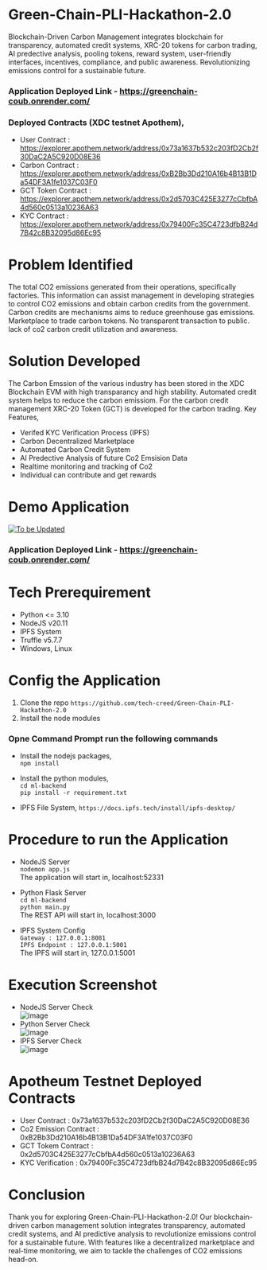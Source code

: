# Green-Chain-PLI-Hackathon-2.0
Blockchain-Driven Carbon Management integrates blockchain for transparency, automated credit systems, XRC-20 tokens for carbon trading, AI predective analysis, pooling tokens, reward system, user-friendly interfaces, incentives, compliance, and public awareness. Revolutionizing emissions control for a sustainable future.

### Application Deployed Link - https://greenchain-coub.onrender.com/
### Deployed Contracts (XDC testnet Apothem),
- User Contract : https://explorer.apothem.network/address/0x73a1637b532c203fD2Cb2f30DaC2A5C920D08E36
- Carbon Contract : https://explorer.apothem.network/address/0xB2Bb3Dd210A16b4B13B1Da54DF3A1fe1037C03F0
- GCT Token Contract : https://explorer.apothem.network/address/0x2d5703C425E3277cCbfbA4d560c0513a10236A63
- KYC Contract : https://explorer.apothem.network/address/0x79400Fc35C4723dfbB24d7B42c8B32095d86Ec95
  
# Problem Identified
The total CO2 emissions generated from their operations, specifically factories. This information can assist management in developing strategies to control CO2 emissions and obtain carbon credits from the government. Carbon credits are mechanisms aims to reduce greenhouse gas emissions. Marketplace to trade carbon tokens. No transparent transaction to public. lack of co2 carbon credit utilization and awareness.

# Solution Developed
The Carbon Emssion of the various industry has been stored in the XDC Blockchain EVM with high transparancy and high stability. Automated credit system helps to reduce the carbon emissiom. For the carbon credit management XRC-20 Token (GCT) is developed for the carbon trading. Key Features,
- Verifed KYC Verification Process (IPFS)
- Carbon Decentralized Marketplace
- Automated Carbon Credit System
- AI Predective Analysis of future Co2 Emsision Data
- Realtime monitoring and tracking of Co2
- Individual can contribute and get rewards

# Demo Application
[![To be Updated](Image)](https://github.com/tech-creed/Green-Chain-PLI-Hackathon-2.0/assets/65155327/cbe6ab28-f651-4437-bd30-98dd56b29b01)
### Application Deployed Link - https://greenchain-coub.onrender.com/

# Tech Prerequirement
- Python <= 3.10
- NodeJS v20.11
- IPFS System
- Truffle v5.7.7
- Windows, Linux

# Config the Application
1. Clone the repo `https://github.com/tech-creed/Green-Chain-PLI-Hackathon-2.0`
2. Install the node modules
### Opne Command Prompt run the following commands
- Install the nodejs packages,<br>
`npm install`

- Install the python modules,<br>
`cd ml-backend` <br>
`pip install -r requirement.txt`

- IPFS File System,
  `https://docs.ipfs.tech/install/ipfs-desktop/`

# Procedure to run the Application
- NodeJS Server <br>
`nodemon app.js`<br>
The application will start in, localhost:52331

- Python Flask Server <br>
`cd ml-backend` <br>
`python main.py`<br>
The REST API will start in, localhost:3000

- IPFS System Config <br>
`Gateway : 127.0.0.1:8081` <br>
`IPFS Endpoint : 127.0.0.1:5001`<br>
The IPFS will start in, 127.0.0.1:5001

# Execution Screenshot
- NodeJS Server Check <br>
  ![image](https://github.com/tech-creed/Green-Chain-PLI-Hackathon-2.0/assets/65155327/c57f7279-92e5-4f80-a141-bebea44a04a3)
- Python Server Check <br>
  ![image](https://github.com/tech-creed/Green-Chain-PLI-Hackathon-2.0/assets/65155327/8fdb179c-78bb-45e7-b579-a8c86e236f54)
- IPFS Server Check <br>
  ![image](https://github.com/tech-creed/Green-Chain-PLI-Hackathon-2.0/assets/65155327/fac9ab65-d546-4928-918d-fe33ca6f8ede)

# Apotheum Testnet Deployed Contracts
 - User Contract : 0x73a1637b532c203fD2Cb2f30DaC2A5C920D08E36
 - Co2 Emission Contract : 0xB2Bb3Dd210A16b4B13B1Da54DF3A1fe1037C03F0
 - GCT Tokem Contract : 0x2d5703C425E3277cCbfbA4d560c0513a10236A63
 - KYC Verification : 0x79400Fc35C4723dfbB24d7B42c8B32095d86Ec95

# Conclusion
Thank you for exploring Green-Chain-PLI-Hackathon-2.0! Our blockchain-driven carbon management solution integrates transparency, automated credit systems, and AI predictive analysis to revolutionize emissions control for a sustainable future. With features like a decentralized marketplace and real-time monitoring, we aim to tackle the challenges of CO2 emissions head-on.
